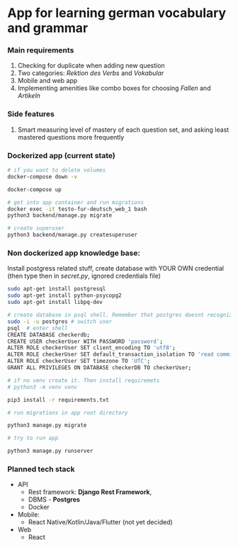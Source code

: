 # App for learning german vocabulary and grammar

### Main requirements

1. Checking for duplicate when adding new question
2. Two categories: *Rektion des Verbs* and *Vokabular*
3. Mobile and web app
4. Implementing amenities like combo boxes for choosing *Fallen* and *Artikeln*

### Side features

1. Smart measuring level of mastery of each question set, and asking least mastered questions more frequently



### Dockerized app (current state)

```bash
# if you want to delete volumes
docker-compose down -v

docker-compose up

# get into app container and run migrations
docker exec -it testo-fur-deutsch_web_1 bash
python3 backend/manage.py migrate

# create superuser
python3 backend/manage.py createsuperuser
```



### Non dockerized app knowledge base:

Install postgress related stuff, create database with YOUR OWN credential (then type then in *secret.py*, ignored credentials file)

```bash
sudo apt-get install postgresql
sudo apt-get install python-psycopg2
sudo apt-get install libpq-dev

# create database in psql shell. Remember that postgres doesnt recognize case
sudo -i -u postgres # switch user
psql  # enter shell
CREATE DATABASE checkerdb;
CREATE USER checkerUser WITH PASSWORD 'password';
ALTER ROLE checkerUser SET client_encoding TO 'utf8';
ALTER ROLE checkerUser SET default_transaction_isolation TO 'read committed';
ALTER ROLE checkerUser SET timezone TO 'UTC';
GRANT ALL PRIVILEGES ON DATABASE checkerDB TO checkerUser;

# if no venv create it. Then install requiremets
# python3 -m venv venv

pip3 install -r requirements.txt

# run migrations in app root directory

python3 manage.py migrate

# try to run app

python3 manage.py runserver
```

### Planned tech stack

- API
  - Rest framework:  **Django Rest Framework**,
  - DBMS - **Postgres**
  - Docker
- Mobile:
  - React Native/Kotlin/Java/Flutter (not yet decided)
- Web
  - React